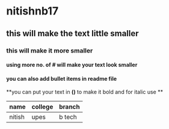 # nitishnb17
## this will make the text little smaller 
### this will make it more smaller 
#### using more no. of # will make your text look smaller 
#### you can also add bullet items in readme file 
**you can put your text in **()** to make it bold and for italic use **

| name   | college    | branch    |
|--------|------------|-----------|
|nitish  | upes       | b tech    |
